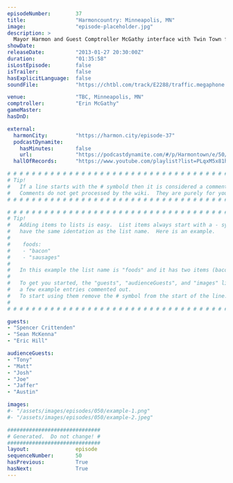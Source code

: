 ```yaml
---
episodeNumber:        37
title:                "Harmoncountry: Minneapolis, MN"
image:                "episode-placeholder.jpg"
description: >
  Mayor Harmon and Guest Comptroller McGathy interface with Twin Town from injured tendon to badly placed sound effect. Former Dead Alewives member Sean McKenna raps. Joyfully unedited episode.
showDate:             
releaseDate:          "2013-01-27 20:30:00Z"
duration:             "01:35:58"
isLostEpisode:        false
isTrailer:            false
hasExplicitLanguage:  false
soundFile:            "https://chtbl.com/track/E2288/traffic.megaphone.fm/STA7331800635.mp3?updated=1554336971"

venue:                "TBC, Minneapolis, MN"
comptroller:          "Erin McGathy"
gameMaster:           
hasDnD:               

external:
  harmonCity:         "https://harmon.city/episode-37"
  podcastDynamite:
    hasMinutes:       false
    url:              "https://podcastdynamite.com/#/p/Harmontown/e/50/37"
  hallOfRecords:      "https://www.youtube.com/playlist?list=PLqxM5x81hNOY-kxN3QSR5OPJEHQAE0Qyv"

# # # # # # # # # # # # # # # # # # # # # # # # # # # # # # # # # # # # # # # # # # # # #
# Tip!
#   If a line starts with the # symbold then it is considered a comment.
#   Comments do not get processed by the wiki.  They are purely for your information.
# # # # # # # # # # # # # # # # # # # # # # # # # # # # # # # # # # # # # # # # # # # # #

# # # # # # # # # # # # # # # # # # # # # # # # # # # # # # # # # # # # # # # # # # # # #
# Tip!
#   Adding items to lists is easy.  List items always start with a - symbol and have
#   have the same identation as the list name.  Here is an example.
#
#    foods:
#    - "bacon"
#    - "sausages"
#
#   In this example the list name is "foods" and it has two items (bacon, and sausages).
#
#   To get you started, the "guests", "audienceGuests", and "images" lists below have
#   a few example entries commented out.
#   To start using them remove the # symbol from the start of the line.
#
# # # # # # # # # # # # # # # # # # # # # # # # # # # # # # # # # # # # # # # # # # # # #

guests:
- "Spencer Crittenden"
- "Sean McKenna"
- "Eric Hill"

audienceGuests:
- "Tony"
- "Matt"
- "Josh"
- "Joe"
- "Jaffer"
- "Austin"

images:
#- "/assets/images/episodes/050/example-1.png"
#- "/assets/images/episodes/050/example-2.jpeg"

##############################
# Generated.  Do not change! #
##############################
layout:               episode
sequenceNumber:       50
hasPrevious:          True
hasNext:              True
---
```


<!-- The episode description will be rendered here -->

<!-- Add your content BELOW here -->
<!-- vvvvvvvvvvvvvvvvvvvvvvvvvvv -->




<!-- ^^^^^^^^^^^^^^^^^^^^^^^^^^^ -->
<!-- Add your content ABOVE here -->

<!-- The episode gallery will be rendered here -->